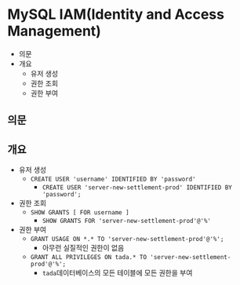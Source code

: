 # MySQL IAM(Identity and Access Management)

- 의문
- 개요
  - 유저 생성
  - 권한 조회
  - 권한 부여

## 의문

## 개요

- 유저 생성
  - `CREATE USER 'username' IDENTIFIED BY 'password'`
    - `CREATE USER 'server-new-settlement-prod' IDENTIFIED BY 'password';`
- 권한 조회
  - `SHOW GRANTS [ FOR username ]`
    - `SHOW GRANTS FOR 'server-new-settlement-prod'@'%'`
- 권한 부여
  - `GRANT USAGE ON *.* TO 'server-new-settlement-prod'@'%';`
    - 아무런 실질적인 권한이 없음
  - `GRANT ALL PRIVILEGES ON tada.* TO 'server-new-settlement-prod'@'%';`
    - `tada`데이터베이스의 모든 테이블에 모든 권한을 부여
